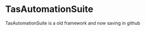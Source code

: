 TasAutomationSuite
==================

TasAutomationSuite is a old framework and now saving in github
